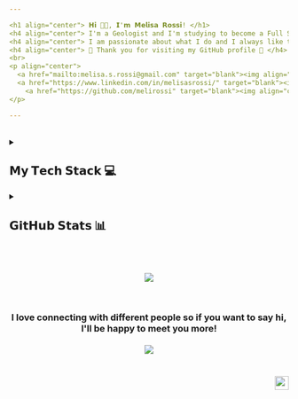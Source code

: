```yaml
---

<h1 align="center"> 𝗛𝗶 👋🏻, 𝗜'𝗺 𝗠𝗲𝗹𝗶𝘀𝗮 𝗥𝗼𝘀𝘀𝗶! </h1>
<h4 align="center"> I'm a Geologist and I'm studying to become a Full Stack developer. </h4>
<h4 align="center"> I am passionate about what I do and I always like to learn something new. </h4>
<h4 align="center"> 🤍 Thank you for visiting my GitHub profile 🤍 </h4>
<br>
<p align="center">
  <a href="mailto:melisa.s.rossi@gmail.com" target="blank"><img align="center" src="https://img.shields.io/badge/Gmail-D14836?style=for-the-badge&logo=gmail&logoColor=white" alt="Gmail"/></a>
  <a href="https://www.linkedin.com/in/melisasrossi/" target="blank"><img align="center" src="https://img.shields.io/badge/linkedin-0A66C2?style=for-the-badge&logo=linkedin&logoColor=white" alt="Linkedin"/></a>
    <a href="https://github.com/melirossi" target="blank"><img align="center" src="https://img.shields.io/badge/my_portfolio-000?style=for-the-badge&logo=ko-fi&logoColor=white" alt="GitHub"/></a>
</p>

---
```


<br>

<details>

  <summary><h2> 𝗠𝘆 𝗧𝗲𝗰𝗵 𝗦𝘁𝗮𝗰𝗸 💻 </h2></summary>

  ### 💾 Databases

  ![MySQL](https://img.shields.io/badge/mysql-%2300f.svg?style=for-the-badge&logo=mysql&logoColor=white)

  ### 🎨 Design

  ![Adobe Premiere Pro](https://img.shields.io/badge/Adobe%20Premiere%20Pro-9999FF.svg?style=for-the-badge&logo=Adobe%20Premiere%20Pro&logoColor=white)
  ![Canva](https://img.shields.io/badge/Canva-%2300C4CC.svg?style=for-the-badge&logo=Canva&logoColor=white)
  ![Figma](https://img.shields.io/badge/figma-%23F24E1E.svg?style=for-the-badge&logo=figma&logoColor=white)
  ![Inkscape](https://img.shields.io/badge/Inkscape-e0e0e0?style=for-the-badge&logo=inkscape&logoColor=080A13)

  ### 📚 Frameworks, Platforms and Libraries

  ![Bootstrap](https://img.shields.io/badge/bootstrap-%23563D7C.svg?style=for-the-badge&logo=bootstrap&logoColor=white)

  ### 💻 IDEs/Editors

  ![Jupyter Notebook](https://img.shields.io/badge/jupyter-%23FA0F00.svg?style=for-the-badge&logo=jupyter&logoColor=white)
  ![NetBeans IDE](https://img.shields.io/badge/NetBeansIDE-1B6AC6.svg?style=for-the-badge&logo=apache-netbeans-ide&logoColor=white)
  ![Visual Studio Code](https://img.shields.io/badge/Visual%20Studio%20Code-0078d7.svg?style=for-the-badge&logo=visual-studio-code&logoColor=white)

  ### 📋 Languages

  ![CSS3](https://img.shields.io/badge/css3-%231572B6.svg?style=for-the-badge&logo=css3&logoColor=white)
  ![HTML5](https://img.shields.io/badge/html5-%23E34F26.svg?style=for-the-badge&logo=html5&logoColor=white)
  ![Java](https://img.shields.io/badge/java-%23ED8B00.svg?style=for-the-badge&logo=java&logoColor=white)
  ![JavaScript](https://img.shields.io/badge/javascript-%23323330.svg?style=for-the-badge&logo=javascript&logoColor=%23F7DF1E)
  ![Python](https://img.shields.io/badge/python-3670A0?style=for-the-badge&logo=python&logoColor=ffdd54)

  ### 🖥️ ML/DL

  ![Matplotlib](https://img.shields.io/badge/Matplotlib-%23ffffff.svg?style=for-the-badge&logo=Matplotlib&logoColor=black)
  ![NumPy](https://img.shields.io/badge/numpy-%23013243.svg?style=for-the-badge&logo=numpy&logoColor=white)
  ![Pandas](https://img.shields.io/badge/pandas-%23150458.svg?style=for-the-badge&logo=pandas&logoColor=white)
  ![Plotly](https://img.shields.io/badge/Plotly-%233F4F75.svg?style=for-the-badge&logo=plotly&logoColor=white)

  ### 🏢 Office

  ![Microsoft Excel](https://img.shields.io/badge/Microsoft_Excel-217346?style=for-the-badge&logo=microsoft-excel&logoColor=white)
  ![Microsoft PowerPoint](https://img.shields.io/badge/Microsoft_PowerPoint-B7472A?style=for-the-badge&logo=microsoft-powerpoint&logoColor=white)
  ![Microsoft Word](https://img.shields.io/badge/Microsoft_Word-2B579A?style=for-the-badge&logo=microsoft-word&logoColor=white)

  ### 🎛️ Operating System

  ![Windows](https://img.shields.io/badge/Windows-0078D6?style=for-the-badge&logo=windows&logoColor=white)

  ### 🕓 Version Control

  ![Git](https://img.shields.io/badge/git-%23F05033.svg?style=for-the-badge&logo=git&logoColor=white)
  ![GitHub](https://img.shields.io/badge/github-%23121011.svg?style=for-the-badge&logo=github&logoColor=white)

</details>

<details>
  
  <summary><h2> 𝗚𝗶𝘁𝗛𝘂𝗯 𝗦𝘁𝗮𝘁𝘀 📊 </h2></summary>
  
  <p align="center">
    <a><img align="center" src="https://github-readme-stats.vercel.app/api?username=melirossi&theme=buefy&hide_border=true&include_all_commits=true&count_private=false"/></a>
  <a><img align="center" src="https://github-readme-streak-stats.herokuapp.com/?user=melirossi&theme=buefy&hide_border=true"/></a>
  </p>
  
</details>

<br>
<br>

<p align="center">
  <a><img align="center" src="https://quotes-github-readme.vercel.app/api?type=horizontal&theme=buefy"/></a>
</p>

<br>

<h3 align="center">
  I love connecting with different people so if you want to say hi, I'll be happy to meet you more!
  <br>
  <br>
  <a><img align="center" src="https://img.shields.io/badge/MADE_WITH_L♡VE_BY_MEL-ff69b4?style=for-the-badge&logo=appveyor.svg"/></a>
  <br>
  <br>
  <br>
   <a><img align="right" height="25px" src="https://komarev.com/ghpvc/?username=melirossi&style=for-the-badge&color=DC99AF" alt="profile views"></a>
</h3>

